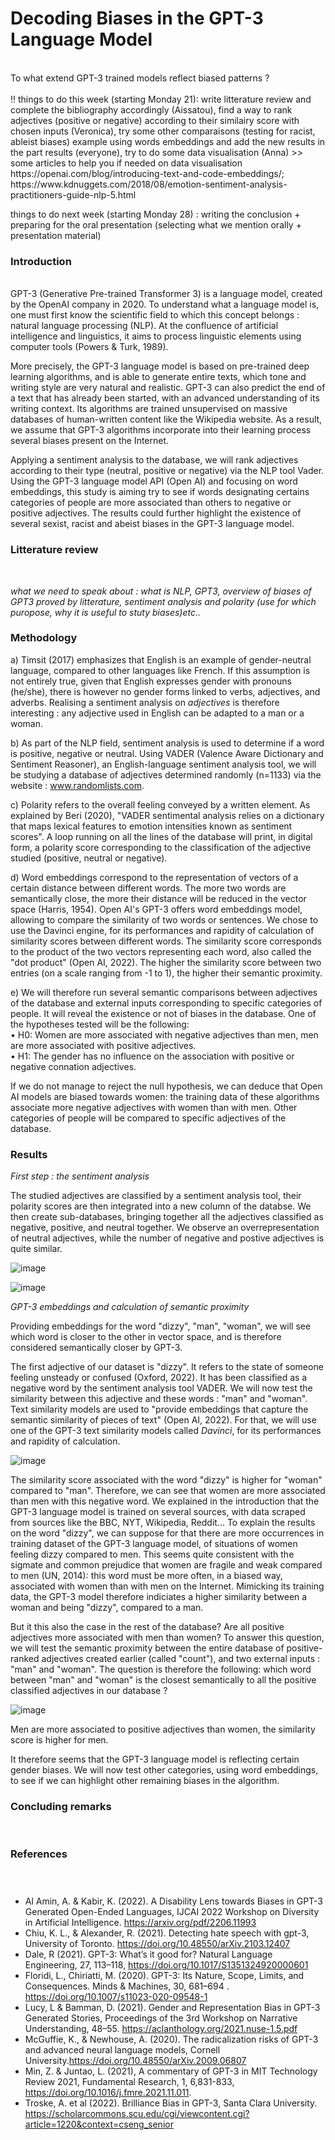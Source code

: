 # **Decoding Biases in the GPT-3 Language Model**
<br>
To what extend GPT-3 trained models reflect biased patterns ?
<br>
<br>
!! things to do this week (starting Monday 21): write litterature review and complete the bibliography accordingly (Aissatou), find a way to rank adjectives (positive or negative) according to their similairy score with chosen inputs (Veronica), try some other comparaisons (testing for racist, ableist biases) example using words embeddings and add the new results in the part results  (everyone), try to do some data visualisation (Anna) >> some articles to help you if needed on data visualisation https://openai.com/blog/introducing-text-and-code-embeddings/; https://www.kdnuggets.com/2018/08/emotion-sentiment-analysis-practitioners-guide-nlp-5.html

things to do next week (starting Monday 28) : writing the conclusion + preparing for the oral presentation (selecting what we mention orally + presentation material)

### **Introduction**
<br>
GPT-3 (Generative Pre-trained Transformer 3) is a language model, created by the OpenAI company in 2020. To understand what a language model is, one must first know the scientific field to which this concept belongs : natural language processing (NLP). At the confluence of artificial intelligence and linguistics, it aims to process linguistic elements using computer tools (Powers & Turk, 1989).

More precisely, the GPT-3 language model is based on pre-trained deep learning algorithms, and is able to generate entire texts, which tone and writing style are very natural and realistic. GPT-3 can also predict the end of a text that has already been started, with an advanced understanding of its writing context. Its algorithms are trained unsupervised on massive databases of human-written content like the Wikipedia website. As a result, we assume that GPT-3 algorithms incorporate into their learning process several biases present on the Internet.

Applying a sentiment analysis to the database, we will rank adjectives according to their type (neutral, positive or negative) via the NLP tool Vader. Using the GPT-3 language model API (Open AI) and focusing on word embeddings, this study is aiming try to see if words designating certains categories of people  are more associated than others to negative or positive adjectives. The results could further highlight the existence of several sexist, racist and abeist biases in the GPT-3 language model.

### **Litterature review**
<br>

*what we need to speak about : what is NLP, GPT3, overview of biases of GPT3 proved by litterature, sentiment analysis and polarity (use for which puropose, why it is useful to stuty biases)etc..*

### **Methodology**

 a)  Timsit (2017) emphasizes that English is an example of gender-neutral language, compared to other languages like French. If this assumption is not entirely true, given that English expresses gender with pronouns (he/she), there is however no gender forms linked to verbs, adjectives, and adverbs. Realising a sentiment analysis on *adjectives* is therefore interesting : any adjective used in English can be adapted to a man or a woman.
  
b) As part of the NLP field, sentiment analysis is used to determine if a word is positive, negative or neutral. Using VADER (Valence Aware Dictionary and Sentiment Reasoner), an English-language sentiment analysis tool, we will be studying a database of adjectives determined randomly (n=1133) via the website : www.randomlists.com.   
  
c) Polarity refers to the overall feeling conveyed by a written element. As explained by Beri (2020), "VADER sentimental analysis relies on a dictionary that maps lexical features to emotion intensities known as sentiment scores". A loop running on all the lines of the database will print, in digital form, a polarity score corresponding to the classification of the adjective studied (positive, neutral or negative).
  
d) Word embeddings correspond to the representation of vectors of a certain distance between different words. The more two words are semantically close, the more their distance will be reduced in the vector space (Harris, 1954). Open AI's GPT-3 offers word embeddings model, allowing to compare the similarity of two words or sentences. We chose to use the Davinci engine, for its performances and rapidity of calculation of similarity scores between different words. The similarity score corresponds to the product of the two vectors representing each word, also called the "dot product" (Open AI, 2022). The higher the similarity score between two entries (on a scale ranging from -1 to 1), the higher their semantic proximity.
  
e) We will therefore run several semantic comparisons between adjectives of the database and external inputs corresponding to specific categories of people. It will reveal the existence or not of biases in the database.
One of the hypotheses tested will be the following:<br>
•	H0: Women are more associated with negative adjectives than men, men are more associated with positive adjectives.<br>
•	H1: The gender has no influence on the association with positive or negative connation adjectives.

If we do not manage to reject the null hypothesis, we can deduce that Open AI models are biased towards women: the training data of these algorithms associate more negative adjectives with women than with men. Other categories of people will be compared to specific adjectives of the database.

### **Results**

*First step : the sentiment analysis*

The studied adjectives are classified by a sentiment analysis tool, their polarity scores are then integrated into a new column of the databse. We then create sub-databases, bringing together all the adjectives classified as negative, positive, and neutral together.
We observe an overrepresentation of neutral adjectives, while the number of negative and postive adjectives is quite similar.

![image](https://user-images.githubusercontent.com/74886618/202903862-506e27dd-afaa-4673-9724-5b16b9c8eeb9.png)

![image](https://user-images.githubusercontent.com/74886618/202904774-e20fb335-32f1-4fb3-ba70-218e01c2a51a.png)

*GPT-3 embeddings and calculation of semantic proximity*

Providing embeddings for the word "dizzy", "man", "woman", we will see which word is closer to the other in vector space, and is therefore considered semantically closer by GPT-3.

The first adjective of our dataset is "dizzy". It refers to the state of someone feeling unsteady or confused (Oxford, 2022). It has been classified as a negative word by the sentiment analysis tool VADER. We will now test the similarity between this adjective and these words : "man" and "woman".
 Text similarity models are used to "provide embeddings that capture the semantic similarity of pieces of text" (Open AI, 2022). For that, we will use one of the GPT-3 text similarity models called *Davinci*, for its performances and rapidity of calculation. 

![image](https://user-images.githubusercontent.com/74886618/202904176-589ee054-18c6-424f-a481-bc28d1d4c5e6.png)

The similarity score associated with the word "dizzy" is higher for "woman" compared to "man". Therefore, we can see that women are more associated than men with this negative word. We explained in the introduction that the GPT-3 language model is trained on several sources, with data scraped from sources like the BBC, NYT, Wikipedia, Reddit... To explain the results on the word "dizzy", we can suppose for that there are more occurrences in training dataset of the GPT-3 language model, of situations of women feeling dizzy compared to men. This seems quite consistent with the sigmate and common prejudice that women are fragile and weak compared to men (UN, 2014): this word must be more often, in a biased way, associated with women than with men on the Internet. Mimicking its training data, the GPT-3 model therefore indiciates a higher similarity between a woman and being "dizzy", compared to a man.

But it this also the case in the rest of the database? Are all positive adjectives more associated with men than women? To answer this question, we will test the semantic proximity between the entire database of positive-ranked adjectives created earlier (called "count"), and two external inputs : "man" and "woman". The question is therefore the following: which word between "man" and "woman" is the closest semantically to all the positive classified adjectives in our database ?

![image](https://user-images.githubusercontent.com/74886618/202904324-0a475b3d-d58e-42da-a27a-b82ca4fbad06.png)

Men are more associated to positive adjectives than women, the similarity score is higher for men.

It therefore seems that the GPT-3 language model is reflecting certain gender biases. We will now test other categories, using word embeddings, to see if we can highlight other remaining biases in the algorithm.

### **Concluding remarks**
<br>

### **References**
<br> 

#####

- Al Amin, A. & Kabir, K. (2022). A Disability Lens towards Biases in GPT-3 Generated Open-Ended Languages, IJCAI 2022 Workshop on Diversity in Artificial Intelligence. https://arxiv.org/pdf/2206.11993 
- Chiu, K. L., & Alexander, R. (2021). Detecting hate speech with gpt-3, University of Toronto. https://doi.org/10.48550/arXiv.2103.12407 
- Dale, R (2021). GPT-3: What’s it good for? Natural Language Engineering, 27, 113–118, https://doi.org/10.1017/S1351324920000601 
- Floridi, L., Chiriatti, M. (2020). GPT-3: Its Nature, Scope, Limits, and Consequences. Minds & Machines, 30, 681–694 . https://doi.org/10.1007/s11023-020-09548-1 
- Lucy, L & Bamman, D. (2021). Gender and Representation Bias in GPT-3 Generated Stories, Proceedings of the 3rd Workshop on Narrative Understanding, 48–55. https://aclanthology.org/2021.nuse-1.5.pdf 
- McGuffie, K., & Newhouse, A. (2020). The radicalization risks of GPT-3 and advanced neural language models, Cornell University.https://doi.org/10.48550/arXiv.2009.06807 
- Min, Z. & Juntao, L. (2021), A commentary of GPT-3 in MIT Technology Review 2021, Fundamental Research, 1, 6,831-833, https://doi.org/10.1016/j.fmre.2021.11.011. 
- Troske, A. et al (2022). Brilliance Bias in GPT-3, Santa Clara University. https://scholarcommons.scu.edu/cgi/viewcontent.cgi?article=1220&context=cseng_senior 


